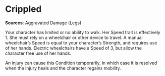 # **Crippled**
**Sources**: Aggravated Damage (Legs)

Your character has limited or no ability to walk. Her
Speed trait is effectively 1. She must rely on a wheelchair or
other device to travel. A manual wheelchair’s Speed is equal
to your character’s Strength, and requires use of her hands.
Electric wheelchairs have a Speed of 3, but allow the character
free use of her hands.

An injury can cause this Condition temporarily, in which
case it is resolved when the injury heals and the character
regains mobility.